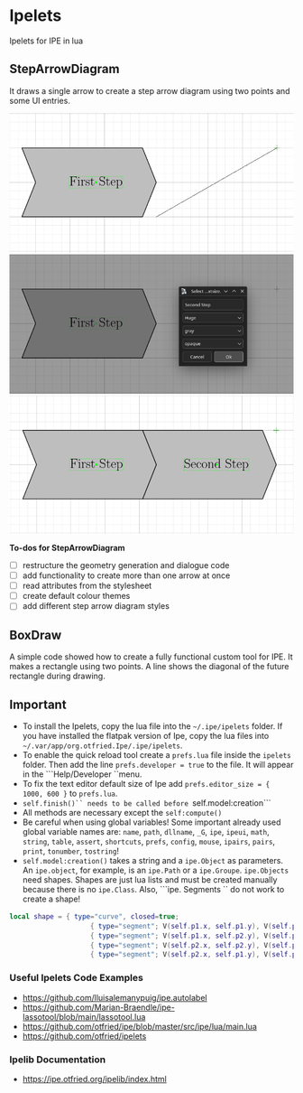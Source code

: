 # Ipelets
Ipelets for IPE in lua

## StepArrowDiagram
It draws a single arrow to create a step arrow diagram using two points and some UI entries. 

![Selecting the bounding box of the arrow](StepArrowDiagram/img/StepArrowDiagram_01.png)
![Choosing the text, textsize, color and background opacity](StepArrowDiagram/img/StepArrowDiagram_02.png)
![Result](StepArrowDiagram/img/StepArrowDiagram_03.png)

**To-dos for StepArrowDiagram**
- [ ] restructure the geometry generation and dialogue code
- [ ] add functionality to create more than one arrow at once
- [ ] read attributes from the stylesheet
- [ ] create default colour themes
- [ ] add different step arrow diagram styles

## BoxDraw
A simple code showed how to create a fully functional custom tool for IPE. It makes a rectangle using two points. A line shows the diagonal of the future rectangle during drawing.

## Important
* To install the Ipelets, copy the lua file into the ```~/.ipe/ipelets``` folder. If you have installed the flatpak version of Ipe, copy the lua files into ```~/.var/app/org.otfried.Ipe/.ipe/ipelets```.
* To enable the quick reload tool create a ```prefs.lua``` file inside the ```ipelets``` folder. Then add the line ```prefs.developer = true``` to the file. It will appear in the ```Help/Developer ``menu.
* To fix the text editor default size of Ipe add ```prefs.editor_size = { 1000, 600 }``` to ```prefs.lua```.
* ```self.finish()`` needs to be called before ```self.model:creation```
* All methods are necessary except the ```self:compute()```
* Be careful when using global variables! Some important already used global variable names are: ```name```, ```path```, ```dllname```, ```_G```, ```ipe```, ```ipeui```, ```math```, ```string```, ```table```, ```assert```, ```shortcuts```, ```prefs```, ```config```, ```mouse```, ```ipairs```, ```pairs```, ```print```, ```tonumber```, ```tostring```!
* ```self.model:creation()``` takes a string and a ```ipe.Object``` as parameters. An ```ipe.object```, for example, is an ```ipe.Path``` or a ```ipe.Groupe```. ```ipe.Objects``` need shapes. Shapes are just lua lists and must be created manually because there is no ```ipe.Class```. Also, ```ipe. Segments `` do not work to create a shape!

```lua
local shape = { type="curve", closed=true;
                    { type="segment"; V(self.p1.x, self.p1.y), V(self.p1.x, self.p2.y) },
                    { type="segment"; V(self.p1.x, self.p2.y), V(self.p2.x, self.p2.y) },
                    { type="segment"; V(self.p2.x, self.p2.y), V(self.p2.x, self.p1.y) },
                    { type="segment"; V(self.p2.x, self.p1.y), V(self.p1.x, self.p1.y) } }
```

### Useful Ipelets Code Examples
* https://github.com/lluisalemanypuig/ipe.autolabel
* https://github.com/Marian-Braendle/ipe-lassotool/blob/main/lassotool.lua
* https://github.com/otfried/ipe/blob/master/src/ipe/lua/main.lua
* https://github.com/otfried/ipelets

### Ipelib Documentation
* https://ipe.otfried.org/ipelib/index.html
